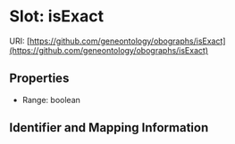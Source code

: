 # Slot: isExact

URI: [https://github.com/geneontology/obographs/isExact](https://github.com/geneontology/obographs/isExact)



<!-- no inheritance hierarchy -->


## Properties

 * Range: boolean



## Identifier and Mapping Information





